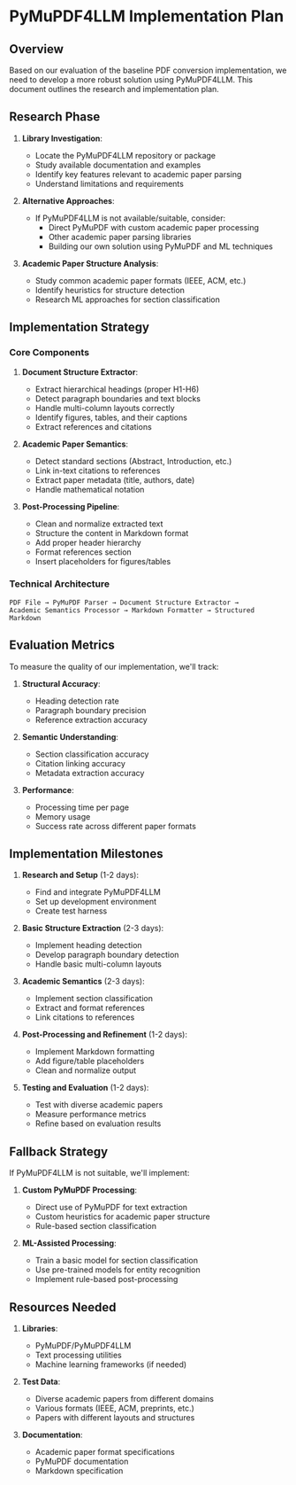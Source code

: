 # PyMuPDF4LLM Implementation Plan

## Overview

Based on our evaluation of the baseline PDF conversion implementation, we need to develop a more robust solution using PyMuPDF4LLM. This document outlines the research and implementation plan.

## Research Phase

1. **Library Investigation**:
   - Locate the PyMuPDF4LLM repository or package
   - Study available documentation and examples
   - Identify key features relevant to academic paper parsing
   - Understand limitations and requirements

2. **Alternative Approaches**:
   - If PyMuPDF4LLM is not available/suitable, consider:
     - Direct PyMuPDF with custom academic paper processing
     - Other academic paper parsing libraries
     - Building our own solution using PyMuPDF and ML techniques

3. **Academic Paper Structure Analysis**:
   - Study common academic paper formats (IEEE, ACM, etc.)
   - Identify heuristics for structure detection
   - Research ML approaches for section classification

## Implementation Strategy

### Core Components

1. **Document Structure Extractor**:
   - Extract hierarchical headings (proper H1-H6)
   - Detect paragraph boundaries and text blocks
   - Handle multi-column layouts correctly
   - Identify figures, tables, and their captions
   - Extract references and citations

2. **Academic Paper Semantics**:
   - Detect standard sections (Abstract, Introduction, etc.)
   - Link in-text citations to references
   - Extract paper metadata (title, authors, date)
   - Handle mathematical notation

3. **Post-Processing Pipeline**:
   - Clean and normalize extracted text
   - Structure the content in Markdown format
   - Add proper header hierarchy
   - Format references section
   - Insert placeholders for figures/tables

### Technical Architecture

```
PDF File → PyMuPDF Parser → Document Structure Extractor → 
Academic Semantics Processor → Markdown Formatter → Structured Markdown
```

## Evaluation Metrics

To measure the quality of our implementation, we'll track:

1. **Structural Accuracy**:
   - Heading detection rate
   - Paragraph boundary precision
   - Reference extraction accuracy

2. **Semantic Understanding**:
   - Section classification accuracy
   - Citation linking accuracy
   - Metadata extraction accuracy

3. **Performance**:
   - Processing time per page
   - Memory usage
   - Success rate across different paper formats

## Implementation Milestones

1. **Research and Setup** (1-2 days):
   - Find and integrate PyMuPDF4LLM
   - Set up development environment
   - Create test harness

2. **Basic Structure Extraction** (2-3 days):
   - Implement heading detection
   - Develop paragraph boundary detection
   - Handle basic multi-column layouts

3. **Academic Semantics** (2-3 days):
   - Implement section classification
   - Extract and format references
   - Link citations to references

4. **Post-Processing and Refinement** (1-2 days):
   - Implement Markdown formatting
   - Add figure/table placeholders
   - Clean and normalize output

5. **Testing and Evaluation** (1-2 days):
   - Test with diverse academic papers
   - Measure performance metrics
   - Refine based on evaluation results

## Fallback Strategy

If PyMuPDF4LLM is not suitable, we'll implement:

1. **Custom PyMuPDF Processing**:
   - Direct use of PyMuPDF for text extraction
   - Custom heuristics for academic paper structure
   - Rule-based section classification

2. **ML-Assisted Processing**:
   - Train a basic model for section classification
   - Use pre-trained models for entity recognition
   - Implement rule-based post-processing

## Resources Needed

1. **Libraries**:
   - PyMuPDF/PyMuPDF4LLM
   - Text processing utilities
   - Machine learning frameworks (if needed)

2. **Test Data**:
   - Diverse academic papers from different domains
   - Various formats (IEEE, ACM, preprints, etc.)
   - Papers with different layouts and structures

3. **Documentation**:
   - Academic paper format specifications
   - PyMuPDF documentation
   - Markdown specification
